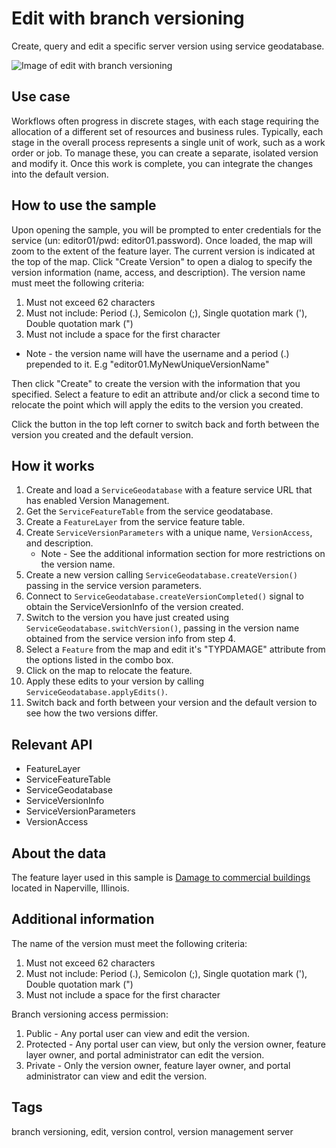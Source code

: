 # Edit with branch versioning

Create, query and edit a specific server version using service geodatabase.

![Image of edit with branch versioning]()

## Use case

Workflows often progress in discrete stages, with each stage requiring the allocation of a different set of resources and business rules. Typically, each stage in the overall process represents a single unit of work, such as a work order or job. To manage these, you can create a separate, isolated version and modify it. Once this work is complete, you can integrate the changes into the default version.

## How to use the sample

Upon opening the sample, you will be prompted to enter credentials for the service (un: editor01/pwd: editor01.password). Once loaded, the map will zoom to the extent of the feature layer. The current version is indicated at the top of the map. Click "Create Version" to open a dialog to specify the version information (name, access, and description). The version name must meet the following criteria:

1. Must not exceed 62 characters
2. Must not include: Period (.), Semicolon (;), Single quotation mark ('), Double quotation mark (")
3. Must not include a space for the first character

* Note - the version name will have the username and a period (.) prepended to it. E.g "editor01.MyNewUniqueVersionName"

Then click "Create" to create the version with the information that you specified. Select a feature to edit an attribute and/or click a second time to relocate the point which will apply the edits to the version you created.

Click the button in the top left corner to switch back and forth between the version you created and the default version.

## How it works

1. Create and load a `ServiceGeodatabase` with a feature service URL that has enabled Version Management.
2. Get the `ServiceFeatureTable` from the service geodatabase.
3. Create a `FeatureLayer` from the service feature table.
4. Create `ServiceVersionParameters` with a unique name, `VersionAccess`, and description.
    * Note - See the additional information section for more restrictions on the version name.
5. Create a new version calling `ServiceGeodatabase.createVersion()` passing in the service version parameters.
6. Connect to `ServiceGeodatabase.createVersionCompleted()` signal to obtain the ServiceVersionInfo of the version created.
7. Switch to the version you have just created using `ServiceGeodatabase.switchVersion()`, passing in the version name obtained from the service version info from step 4.
8. Select a `Feature` from the map and edit it's "TYPDAMAGE" attribute from the options listed in the combo box.
9. Click on the map to relocate the feature.
10. Apply these edits to your version by calling `ServiceGeodatabase.applyEdits()`.
11. Switch back and forth between your version and the default version to see how the two versions differ.

## Relevant API

* FeatureLayer
* ServiceFeatureTable
* ServiceGeodatabase
* ServiceVersionInfo
* ServiceVersionParameters
* VersionAccess

## About the data

The feature layer used in this sample is [Damage to commercial buildings]("https://sampleserver7.arcgisonline.com/arcgis/rest/services/DamageAssessment/FeatureServer/0") located in Naperville, Illinois.

## Additional information

The name of the version must meet the following criteria:

1. Must not exceed 62 characters
2. Must not include: Period (.), Semicolon (;), Single quotation mark ('), Double quotation mark (")
3. Must not include a space for the first character

Branch versioning access permission:

1. Public - Any portal user can view and edit the version.
2. Protected - Any portal user can view, but only the version owner, feature layer owner, and portal administrator can edit the version.
3. Private - Only the version owner, feature layer owner, and portal administrator can view and edit the version.

## Tags

branch versioning, edit, version control, version management server
